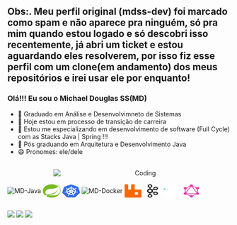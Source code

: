 ## Obs:. Meu perfil original (mdss-dev) foi marcado como spam e não aparece pra ninguém, só pra mim quando estou logado e só descobri isso recentemente, já abri um ticket e estou aguardando eles resolverem, por isso fiz esse perfil com um clone(em andamento) dos meus repositórios e irei usar ele por enquanto!

### Olá!!! Eu sou o Michael Douglas SS(MD)
- 🔭 Graduado em Análise e Desenvolvimneto de Sistemas
- 🔭 Hoje estou em processo de transição de carreira
- 🌱 Estou me especializando em desenvolvimento de software (Full Cycle) com as Stacks Java | Spring !!!
- 🌱 Pós graduando em Arquitetura e Desenvolvimento Java
- 😄 Pronomes: ele/dele
<br>
<div align="center">
 <img align="right" alt="Coding" width="400" src="https://res.cloudinary.com/practicaldev/image/fetch/s--_AGrXPbv--/c_limit%2Cf_auto%2Cfl_progressive%2Cq_66%2Cw_880/https://res.cloudinary.com/practicaldev/image/fetch/s--sNXjzc6P--/c_limit%252Cf_auto%252Cfl_progressive%252Cq_66%252Cw_880/https://media1.tenor.com/images/0c34272909ee2a4db5606a014082312b/tenor.gif%253Fitemid%253D15828752">
</div>
<br>
 <div style="display: inline_block"><br>
  <img align="center" alt="MD-Java" height="30" width="40" src="https://cdn.jsdelivr.net/gh/devicons/devicon/icons/java/java-original.svg" />
  <img align="center" alt="MD-Docker" height="30" width="40" src="https://github.com/devicons/devicon/blob/master/icons/spring/spring-original.svg" />
  <img align="center" alt="MD-Angular" height="30" width="40" src="https://github.com/devicons/devicon/blob/master/icons/kubernetes/kubernetes-original.svg" />
  <img align="center" alt="MD-Docker" height="30" width="40" src="https://cdn.jsdelivr.net/gh/devicons/devicon/icons/docker/docker-original.svg" />
  <img align="center" alt="MD-Angular" height="30" width="40" src="https://github.com/devicons/devicon/blob/master/icons/rabbitmq/rabbitmq-original.svg" />
  <img align="center" alt="MD-Angular" height="30" width="40" src="https://github.com/devicons/devicon/blob/master/icons/apachekafka/apachekafka-original.svg" />
  <img align="center" alt="MD-Angular" height="30" width="40" src="https://github.com/devicons/devicon/blob/master/icons/grpc/grpc-original.svg" />
  <img align="center" alt="MD-Angular" height="30" width="40" src="https://github.com/devicons/devicon/blob/master/icons/graphql/graphql-plain.svg" />


</div>
  
##
  
<div> 
  <a href = "mailto:douglas.ti.dev@gmail.com"><img src="https://img.shields.io/badge/-Gmail-%23333?style=for-the-badge&logo=gmail&logoColor=white" target="_blank"></a>
  <a href="https://www.linkedin.com/in/mdss-dev" target="_blank"><img src="https://img.shields.io/badge/-LinkedIn-%230077B5?style=for-the-badge&logo=linkedin&logoColor=white" target="_blank"></a> 
  <a href="https://discord.gg/SfEkeGkCSP" target="_blank"><img src="https://img.shields.io/badge/Discord-7289DA?style=for-the-badge&logo=discord&logoColor=white" target="_blank"></a> 
</div>
